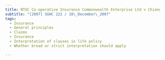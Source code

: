 ```yaml
---
title: NTUC Co-operative Insurance Commonwealth Enterprise Ltd v Chiang Soong Chee 
subtitle: "[2007] SGHC 222 / 18\_December\_2007"
tags:
  - Insurance
  - General principles
  - Claims
  - Insurance
  - Interpretation of clauses in life policy
  - Whether broad or strict interpretation should apply

---
```


